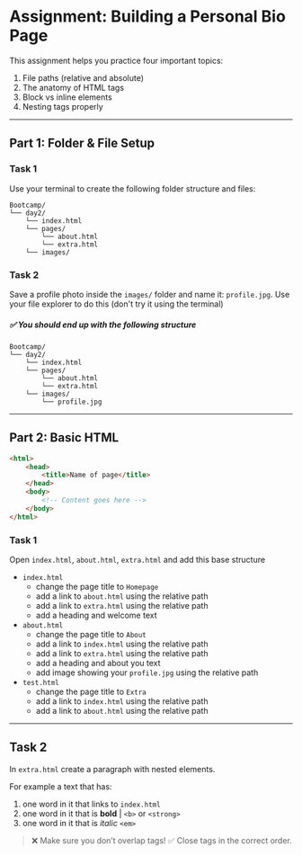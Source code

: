 # Assignment: Building a Personal Bio Page

This assignment helps you practice four important topics:

1. File paths (relative and absolute)
2. The anatomy of HTML tags
3. Block vs inline elements
4. Nesting tags properly

---

## Part 1: Folder & File Setup

### Task 1

Use your terminal to create the following folder structure and files:

```
Bootcamp/
└── day2/
    └── index.html
    └── pages/
        └── about.html
        └── extra.html
    └── images/
```

### Task 2

Save a profile photo inside the `images/` folder and name it: `profile.jpg`. Use your file explorer to do this (don't try it using the terminal)

##### ✅ You should end up with the following structure

```
Bootcamp/
└── day2/
    └── index.html
    └── pages/
        └── about.html
        └── extra.html
    └── images/
        └── profile.jpg
```

---

## Part 2: Basic HTML

```html
<html>
    <head>
        <title>Name of page</title>
    </head>
    <body>
        <!-- Content goes here -->
    </body>
</html>
```

### Task 1

Open `index.html`, `about.html`, `extra.html` and add this base structure

-   `index.html`
    -   change the page title to `Homepage`
    -   add a link to `about.html` using the relative path
    -   add a link to `extra.html` using the relative path
    -   add a heading and welcome text
-   `about.html`
    -   change the page title to `About`
    -   add a link to `index.html` using the relative path
    -   add a link to `extra.html` using the relative path
    -   add a heading and about you text
    -   add image showing your `profile.jpg` using the relative path
-   `test.html`
    -   change the page title to `Extra`
    -   add a link to `index.html` using the relative path
    -   add a link to `about.html` using the relative path

---

## Task 2

In `extra.html` create a paragraph with nested elements.

For example a text that has:

1. one word in it that links to `index.html`
2. one word in it that is **bold** | `<b>` or `<strong>`
3. one word in it that is _italic_ `<em>`

> ❌ Make sure you don’t overlap tags!
> ✅ Close tags in the correct order.
